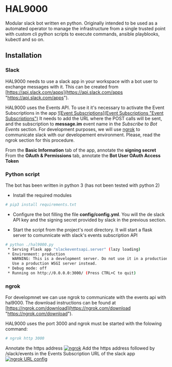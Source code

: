 # HAL9000
Modular slack bot written en python. Originally intended to be used as a automated operator to manage the infrastructure from a single trusted point with custom cli python scripts to execute commands, ansible playblooks, kubectl and so on.

## Installation

### Slack
HAL9000 needs to use a slack app in your workspace with a bot user to exchange messages with it. This can be created from [https://api.slack.com/apps](https://api.slack.com/apps "https://api.slack.com/apps").

HAL9000 uses the Events API. To use it it's necessary to activate the Event Subscriptions in the app
[![Event Subscriptions](Event Subscriptions "Event Subscriptions")](http://https://github.com/irenedo/hal9000/images/event_subscriptions.png "Event Subscriptions")
It needs to add the URL where the POST calls will be sent, and the subscription to **message.im** event name in the *Subscribe to Bot Events* section.
For development purposes, we will use [ngrok](https://ngrok.com/ "ngrok") to communicate slack with our developement environment. Please, read the ngrok section for this procedure.

From the **Basic Information** tab of the app, annotate the **signing secret**
From the **OAuth & Permissions** tab, annotate the **Bot User OAuth Access Token**

### Python script
The bot has been written in python 3 (has not been tested with python 2)
* Install the required modules
```bash
# pip3 install requirements.txt
```
* Configure the bot filling the file **config/config.yml**. You will the de slack API key and the signing secret provided by slack in the previous section.

* Start the script from the project's root directory. It will start a flask server to comunnicate with slack's events subscription API 
```bash
# python ./hal9000.py 
 * Serving Flask app "slackeventsapi.server" (lazy loading)
 * Environment: production
   WARNING: This is a development server. Do not use it in a production deployment.
   Use a production WSGI server instead.
 * Debug mode: off
 * Running on http://0.0.0.0:3000/ (Press CTRL+C to quit)
```

### ngrok
For developmnet we can use ngrok to communicate with the events api with hal9000.  The download instructions can be found at [https://ngrok.com/download](https://ngrok.com/download "https://ngrok.com/download").

HAL9000 uses the port 3000 and ngrok must be started with the folowing command:
```bash
# ngrok http 3000
```
Annotate the https address
[![ngrok](https://github.com/irenedo/hal9000/images/ngrok.png "ngrok")](https://github.com/irenedo/hal9000/images/ngrok.png "ngrok")
Add the https address followed by /slack/events in the Events Subscription URL of the slack app
[![ngrok URL config](https://github.com/irenedo/hal9000/images/ngrok_event_subscriptions.png "ngrok")](https://github.com/irenedo/hal9000/images/ngrok_event_subscriptions.png "ngrok")